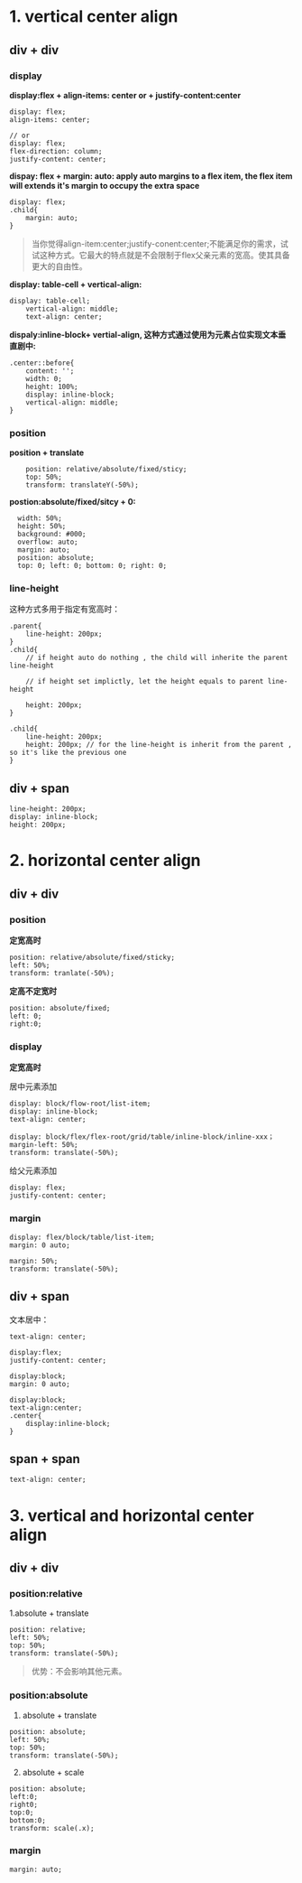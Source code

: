 

# 1. vertical center align

## div + div 

### display

**display:flex + align-items: center or + justify-content:center**
```
display: flex;
align-items: center;

// or
display: flex;
flex-direction: column;
justify-content: center;
```

**dispay: flex + margin: auto: apply auto margins to a flex item, the flex item will extends it's margin to occupy the extra space**

```
display: flex;
.child{
    margin: auto;
}
```
> 当你觉得align-item:center;justify-conent:center;不能满足你的需求，试试这种方式。它最大的特点就是不会限制于flex父亲元素的宽高。使其具备更大的自由性。

**display: table-cell + vertical-align:**

```
display: table-cell;
    vertical-align: middle;
    text-align: center; 
```

**dispaly:inline-block+ vertial-align, 这种方式通过使用为元素占位实现文本垂直剧中:**
```
.center::before{
    content: '';
    width: 0;
    height: 100%;
    display: inline-block;
    vertical-align: middle;
}
```

### position

**position + translate**

```
    position: relative/absolute/fixed/sticy;
    top: 50%;
    transform: translateY(-50%);
```


**postion:absolute/fixed/sitcy + 0:**

```
  width: 50%; 
  height: 50%; 
  background: #000;
  overflow: auto; 
  margin: auto; 
  position: absolute; 
  top: 0; left: 0; bottom: 0; right: 0; 
```

### line-height

这种方式多用于指定有宽高时：
```
.parent{
    line-height: 200px;
}
.child{
    // if height auto do nothing , the child will inherite the parent line-height
    
    // if height set implictly, let the height equals to parent line-height

    height: 200px;
}
```

```
.child{
    line-height: 200px;
    height: 200px; // for the line-height is inherit from the parent , so it's like the previous one 
}
```

## div + span

```
line-height: 200px;
display: inline-block;
height: 200px;
```

# 2. horizontal center align 

## div + div

### position

**定宽高时**
```
position: relative/absolute/fixed/sticky;
left: 50%;
transform: tranlate(-50%);
```

**定高不定宽时**

```
position: absolute/fixed;
left: 0;
right:0;
```

### display

**定宽高时**

居中元素添加
```
display: block/flow-root/list-item;
display: inline-block;
text-align: center;
```
```
display: block/flex/flex-root/grid/table/inline-block/inline-xxx；
margin-left: 50%;
transform: translate(-50%);
```

给父元素添加
```
display: flex;
justify-content: center;

```

### margin

```
display: flex/block/table/list-item;
margin: 0 auto;
```

```
margin: 50%;
transform: translate(-50%);
```

## div + span

文本居中：


```
text-align: center;
```

```
display:flex;
justify-content: center;
```

```
display:block;
margin: 0 auto;
```

```
display:block;
text-align:center;
.center{
    display:inline-block;
}
```

## span + span

```
text-align: center;
```

# 3. vertical and horizontal center align


## div + div 

### position:relative

1.absolute + translate

```
position: relative;
left: 50%;
top: 50%;
transform: translate(-50%);
```
> 优势：不会影响其他元素。

### position:absolute 

1. absolute + translate

```
position: absolute;
left: 50%;
top: 50%;
transform: translate(-50%);
```

2. absolute + scale

```
position: absolute;
left:0;
right0;
top:0;
bottom:0;
transform: scale(.x); 
```

### margin

```
margin: auto;
```

